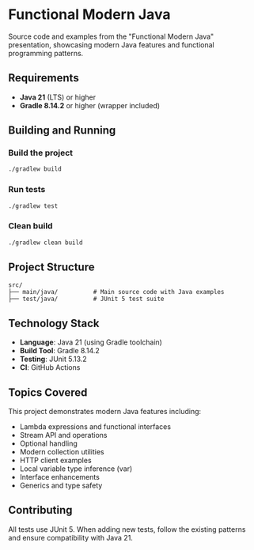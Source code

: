 # Functional Modern Java

Source code and examples from the "Functional Modern Java" presentation, showcasing modern Java features and functional programming patterns.

## Requirements

- **Java 21** (LTS) or higher
- **Gradle 8.14.2** or higher (wrapper included)

## Building and Running

### Build the project
```bash
./gradlew build
```

### Run tests
```bash
./gradlew test
```

### Clean build
```bash
./gradlew clean build
```

## Project Structure

```
src/
├── main/java/          # Main source code with Java examples
├── test/java/          # JUnit 5 test suite
```

## Technology Stack

- **Language**: Java 21 (using Gradle toolchain)
- **Build Tool**: Gradle 8.14.2
- **Testing**: JUnit 5.13.2
- **CI**: GitHub Actions

## Topics Covered

This project demonstrates modern Java features including:
- Lambda expressions and functional interfaces
- Stream API and operations
- Optional handling
- Modern collection utilities
- HTTP client examples
- Local variable type inference (var)
- Interface enhancements
- Generics and type safety

## Contributing

All tests use JUnit 5. When adding new tests, follow the existing patterns and ensure compatibility with Java 21.
